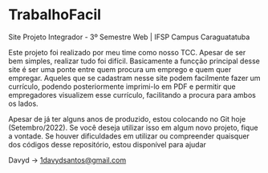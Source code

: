 # TrabalhoFacil
Site Projeto Integrador - 3º Semestre Web | IFSP Campus Caraguatatuba


Este projeto foi realizado por meu time como nosso TCC.
Apesar de ser bem simples, realizar tudo foi difícil. Basicamente a funcção principal desse site é ser uma ponte entre quem procura um emprego e quem quer empregar. Aqueles que se cadastram nesse site podem facilmente fazer um currículo, podendo posteriormente imprimi-lo em PDF e permitir que empregadores visualizem esse currículo, facilitando a procura para ambos os lados.

Apesar de já ter alguns anos de produzido, estou colocando no Git hoje (Setembro/2022). 
Se você deseja utilizar isso em algum novo projeto, fique a vontade. Se houver dificuldades em utilizar ou compreender quaisquer dos códigos desse repositório, estou disponível para ajudar


Davyd  -> 1davydsantos@gmail.com
